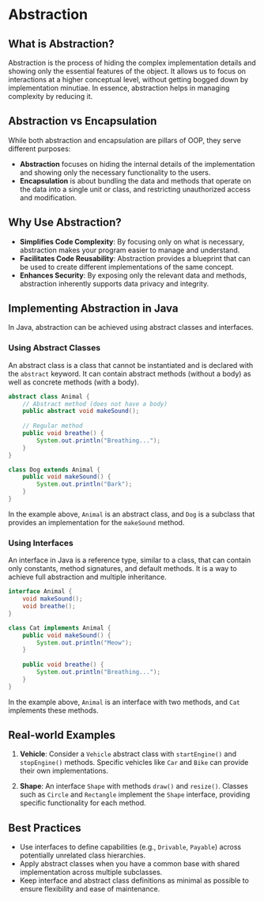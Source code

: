 # Abstraction

## What is Abstraction?

Abstraction is the process of hiding the complex implementation details and showing only the essential features of the object. It allows us to focus on interactions at a higher conceptual level, without getting bogged down by implementation minutiae. In essence, abstraction helps in managing complexity by reducing it.

## Abstraction vs Encapsulation

While both abstraction and encapsulation are pillars of OOP, they serve different purposes:

- **Abstraction** focuses on hiding the internal details of the implementation and showing only the necessary functionality to the users.
- **Encapsulation** is about bundling the data and methods that operate on the data into a single unit or class, and restricting unauthorized access and modification.

## Why Use Abstraction?

- **Simplifies Code Complexity**: By focusing only on what is necessary, abstraction makes your program easier to manage and understand.
- **Facilitates Code Reusability**: Abstraction provides a blueprint that can be used to create different implementations of the same concept.
- **Enhances Security**: By exposing only the relevant data and methods, abstraction inherently supports data privacy and integrity.

## Implementing Abstraction in Java

In Java, abstraction can be achieved using abstract classes and interfaces.

### Using Abstract Classes

An abstract class is a class that cannot be instantiated and is declared with the `abstract` keyword. It can contain abstract methods (without a body) as well as concrete methods (with a body).

```java
abstract class Animal {
    // Abstract method (does not have a body)
    public abstract void makeSound();
    
    // Regular method
    public void breathe() {
        System.out.println("Breathing...");
    }
}

class Dog extends Animal {
    public void makeSound() {
        System.out.println("Bark");
    }
}
```

In the example above, `Animal` is an abstract class, and `Dog` is a subclass that provides an implementation for the `makeSound` method.

### Using Interfaces

An interface in Java is a reference type, similar to a class, that can contain only constants, method signatures, and default methods. It is a way to achieve full abstraction and multiple inheritance.

```java
interface Animal {
    void makeSound();
    void breathe();
}

class Cat implements Animal {
    public void makeSound() {
        System.out.println("Meow");
    }
    
    public void breathe() {
        System.out.println("Breathing...");
    }
}
```

In the example above, `Animal` is an interface with two methods, and `Cat` implements these methods.

## Real-world Examples

1. **Vehicle**: Consider a `Vehicle` abstract class with `startEngine()` and `stopEngine()` methods. Specific vehicles like `Car` and `Bike` can provide their own implementations.
   
2. **Shape**: An interface `Shape` with methods `draw()` and `resize()`. Classes such as `Circle` and `Rectangle` implement the `Shape` interface, providing specific functionality for each method.

## Best Practices

- Use interfaces to define capabilities (e.g., `Drivable`, `Payable`) across potentially unrelated class hierarchies.
- Apply abstract classes when you have a common base with shared implementation across multiple subclasses.
- Keep interface and abstract class definitions as minimal as possible to ensure flexibility and ease of maintenance.